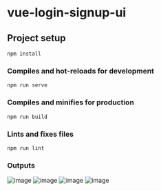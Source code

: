 # vue-login-signup-ui

## Project setup
```
npm install
```

### Compiles and hot-reloads for development
```
npm run serve
```

### Compiles and minifies for production
```
npm run build
```

### Lints and fixes files
```
npm run lint
```

### Outputs 
![image](https://user-images.githubusercontent.com/63317697/162474177-90404c9d-52b0-4c97-bd81-5608749f50bb.png)
![image](https://user-images.githubusercontent.com/63317697/162474203-e0dba970-9eec-44f5-a2eb-23375af7e6d6.png)
![image](https://user-images.githubusercontent.com/63317697/162474242-75713a60-4585-4779-9005-87c7a7fa06db.png)
![image](https://user-images.githubusercontent.com/63317697/162474275-7c01ecd0-72fa-46a7-a938-451d4314069c.png)

